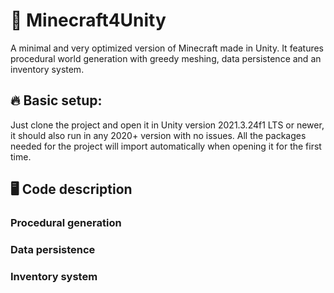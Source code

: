 # :crystal_ball: Minecraft4Unity
A minimal and very optimized version of Minecraft made in Unity.  It features procedural world generation with greedy meshing, data persistence and an inventory system.

## :fire: Basic setup:

Just clone the project and open it in Unity version 2021.3.24f1 LTS or newer, it should also run in any 2020+ version with no issues.
All the packages needed for the project will import automatically when opening it for the first time.

## :desktop_computer: Code description

### Procedural generation

### Data persistence

### Inventory system
